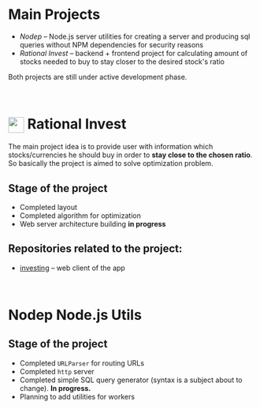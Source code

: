 # Main Projects

- _Nodep_ – Node.js server utilities for creating a server and producing sql queries without NPM dependencies for security reasons
- _Rational Invest_ – backend + frontend project for calculating amount of stocks needed to buy to stay closer to the desired stock's ratio

Both projects are still under active development phase.

<br>

# <img width="32px" align="center" src="https://user-images.githubusercontent.com/32079387/110068955-d0ad3000-7d87-11eb-8f8a-60e69d010933.png" /> Rational Invest

The main project idea is to provide user with information which stocks/currencies he should buy in order to **stay close to the chosen ratio**.
So basically the project is aimed to solve optimization problem.

## Stage of the project

- Completed layout
- Completed algorithm for optimization
- Web server architecture building **in progress**

## Repositories related to the project:

- [investing](https://github.com/bacebu4/investing) – web client of the app

<br>

# Nodep Node.js Utils

## Stage of the project

- Completed `URLParser` for routing URLs
- Completed `http` server
- Completed simple SQL query generator (syntax is a subject about to change). **In progress.**
- Planning to add utilities for workers

